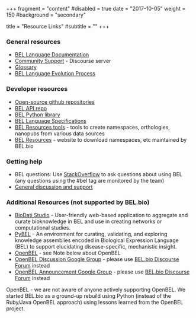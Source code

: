 +++
fragment = "content"
#disabled = true
date = "2017-10-05"
weight = 150
#background = "secondary"

title = "Resource Links"
#subtitle = ""
+++

### General resources
* [BEL Language Documentation](https://language.bel.bio)
* [Community Support](https://forum.bel.bio) - Discourse server
* [Glossary](https://bel-api.readthedocs.io/en/latest/glossary.html)
* [BEL Language Evolution Process](https://github.com/belbio/bep)

### Developer resources
* [Open-source github repositories](https://github.com/belbio)
* [BEL API repo](https://github.com/belbio/bel_api)
* [BEL Python library](https://github.com/belbio/bel)
* [BEL Language Specifications](https://github.com/belbio/bel_specifications)
* [BEL Resources tools](https://github.com/belbio/bel_resources) - tools to create namespaces, orthologies, nanopubs from various data sources
* [BEL Resources](http://resources.bel.bio) - website to download namespaces, etc maintained by BEL.bio


### Getting help

* BEL questions: Use [StackOverflow](https://biology.stackexchange.com) to ask questions about using BEL (any questions using the #bel tag are monitored by the team)
* [General discussion and support](https://forum.bel.bio)


### Additional Resources (not supported by BEL.bio)

* [BioDati Studio](https://biodati.com) - User-friendly web-based application to aggregate and curate bioknowledge in BEL and use in creating networks or computational studies.
* [PyBEL](https://pybel.scai.fraunhofer.de/) - An environment for curating, validating, and exploring knowledge assemblies encoded in Biological Expression Language (BEL) to support elucidating disease-specific, mechanistic insight.
* [OpenBEL](https://openbel.org) - see Note below about OpenBEL
* [OpenBEL Discussion Google Group](https://groups.google.com/forum/?nomobile=true#!forum/openbel-discuss) - please use [BEL.bio Discourse Forum](https://forum.bel.bio) instead
* [OpenBEL Announcement Google Group](https://groups.google.com/forum/?nomobile=true#!forum/openbel-announce) - please use [BEL.bio Discourse Forum](https://forum.bel.bio) instead

<div class="alert alert-info" role="alert">
  OpenBEL - we are not aware of anyone actively supporting OpenBEL. We started BEL.bio as a ground-up rebuild using Python (instead of the Ruby/Java OpenBEL approach) using lessons learned from the OpenBEL project.
</div>


